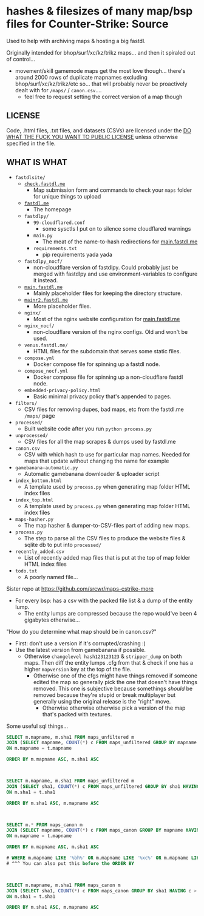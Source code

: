 # hashes & filesizes of many map/bsp files for Counter-Strike: Source

Used to help with archiving maps & hosting a big fastdl.

Originally intended for bhop/surf/xc/kz/trikz maps... and then it spiraled out of control...
- movement/skill gamemode maps get the most love though... there's around 2000 rows of duplicate mapnames excluding bhop/surf/xc/kz/trikz/etc so... that will probably never be proactively dealt with for `/maps/` / `canon.csv`....
	- feel free to request setting the correct version of a map though

## LICENSE
Code, .html files, .txt files, and datasets (CSVs) are licensed under the [DO WHAT THE FUCK YOU WANT TO PUBLIC LICENSE](https://github.com/srcwr/maps-cstrike/blob/master/LICENSE) unless otherwise specified in the file.

## WHAT IS WHAT
- `fastdlsite/`
	- [`check.fastdl.me`](https://check.fastdl.me/)
		- Map submission form and commands to check your `maps` folder for unique things to upload
	- [`fastdl.me`](https://fastdl.me/)
		- The homepage
	- `fastdlpy/`
		- `99-cloudflared.conf`
			- some sysctls I put on to silence some cloudflared warnings
		- `main.py`
			- The meat of the name-to-hash redirections for [main.fastdl.me](https://main.fastdl.me/)
		- `requirements.txt`
			- pip requirements yada yada
	- `fastdlpy_nocf/`
		- non-cloudflare version of fastdlpy. Could probably just be merged with fastdlpy and use environment-variables to configure it instead.
	- [`main.fastdl.me`](https://main.fastdl.me/)
		- Mainly placeholder files for keeping the directory structure.
	- [`mainr2.fastdl.me`](https://mainr2.fastdl.me/)
		- More placeholder files.
	- `nginx/`
		- Most of the nginx website configuration for [main.fastdl.me](https://main.fastdl.me/)
	- `nginx_nocf/`
		- non-cloudflare version of the nginx configs. Old and won't be used.
	- `venus.fastdl.me/`
		- HTML files for the subdomain that serves some static files.
	- `compose.yml`
		- Docker compose file for spinning up a fastdl node.
	- `compose_nocf.yml`
		- Docker compose file for spinning up a non-cloudflare fastdl node.
	- `embedded-privacy-policy.html`
		- Basic minimal privacy policy that's appended to pages.
- `filters/`
	- CSV files for removing dupes, bad maps, etc from the fastdl.me `/maps/` page
- `processed/`
	- Built website code after you run `python process.py`
- `unprocessed/`
	- CSV files for all the map scrapes & dumps used by fastdl.me
- `canon.csv`
	- CSV with which hash to use for particular map names. Needed for maps that update without changing the name for example
- `gamebanana-automatic.py`
	- Automatic gamebanana downloader & uploader script
- `index_bottom.html`
	- A template used by `process.py` when generating map folder HTML index files
- `index_top.html`
	- A template used by `process.py` when generating map folder HTML index files
- `maps-hasher.py`
	- The map hasher & dumper-to-CSV-files part of adding new maps.
- `process.py`
	- The step to parse all the CSV files to produce the website files & sqlite db to put into `processed/`
- `recently_added.csv`
	- List of recently added map files that is put at the top of map folder HTML index files
- `todo.txt`
	- A poorly named file...


Sister repo at https://github.com/srcwr/maps-cstrike-more
- For every bsp: has a csv with the packed file list & a dump of the entity lump.
	- The entity lumps are compressed because the repo would've been 4 gigabytes otherwise...



"How do you determine what map should be in canon.csv?"
- First: don't use a version if it's corrupted/crashing :)
- Use the latest version from gamebanana if possible.
	- Otherwise `changelevel hash123123123` & `stripper_dump` on both maps.
	Then diff the entity lumps .cfg from that & check if one has a higher `mapversion` key at the top of the file.
		- Otherwise one of the cfgs might have things removed if someone edited the map so generally pick the one that doesn't have things removed. This one is subjective because somethings *should* be removed because they're stupid or break multiplayer but generally using the original release is the "right" move.
			- Otherwise otherwise otherwise pick a version of the map that's packed with textures.


Some useful sql things...
```sql
SELECT m.mapname, m.sha1 FROM maps_unfiltered m
JOIN (SELECT mapname, COUNT(*) c FROM maps_unfiltered GROUP BY mapname HAVING c > 1) t
ON m.mapname = t.mapname

ORDER BY m.mapname ASC, m.sha1 ASC



SELECT m.mapname, m.sha1 FROM maps_unfiltered m
JOIN (SELECT sha1, COUNT(*) c FROM maps_unfiltered GROUP BY sha1 HAVING c > 1) t
ON m.sha1 = t.sha1

ORDER BY m.sha1 ASC, m.mapname ASC



SELECT m.* FROM maps_canon m
JOIN (SELECT mapname, COUNT(*) c FROM maps_canon GROUP BY mapname HAVING c > 1) t
ON m.mapname = t.mapname

ORDER BY m.mapname ASC, m.sha1 ASC

# WHERE m.mapname LIKE '%bh%' OR m.mapname LIKE '%xc%' OR m.mapname LIKE '%kz%' OR m.mapname LIKE '%surf%' OR m.mapname LIKE '%trikz%'
# ^^^ You can also put this before the ORDER BY



SELECT m.mapname, m.sha1 FROM maps_canon m
JOIN (SELECT sha1, COUNT(*) c FROM maps_canon GROUP BY sha1 HAVING c > 1) t
ON m.sha1 = t.sha1

ORDER BY m.sha1 ASC, m.mapname ASC
```
